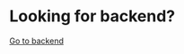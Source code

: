 # Looking for backend?
<a href="https://github.com/priyanshuguptadev/rag-backend">Go to backend</a>
